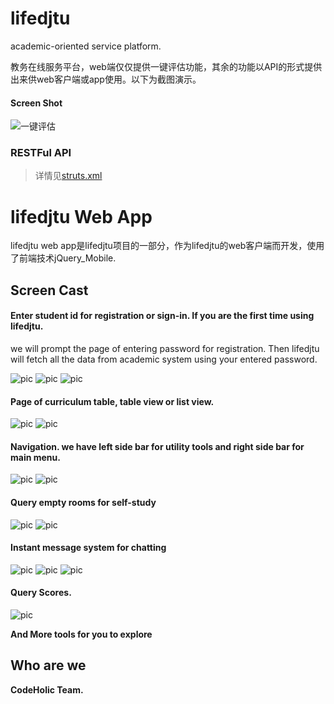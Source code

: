 lifedjtu
========

academic-oriented service platform.

教务在线服务平台，web端仅仅提供一键评估功能，其余的功能以API的形式提供出来供web客户端或app使用。以下为截图演示。

#### Screen Shot

![一键评估](http://git-cache.oss-cn-qingdao.aliyuncs.com/doomdagger/lifedjtu/1.jpg)

### RESTFul API

> 详情见[struts.xml](http://git.candylee.cn/doomdagger/lifedjtu/blob/master/src/main/resources/struts.xml)

lifedjtu Web App
================

lifedjtu web app是lifedjtu项目的一部分，作为lifedjtu的web客户端而开发，使用了前端技术jQuery_Mobile.

Screen Cast
-----------

#### Enter student id for registration or sign-in. If you are the first time using lifedjtu.
we will prompt the page of entering password for registration. Then lifedjtu will fetch all
the data from academic system using your entered password.

![pic](http://git-cache.oss-cn-qingdao.aliyuncs.com/doomdagger/lifedjtu/2.png)
![pic](http://git-cache.oss-cn-qingdao.aliyuncs.com/doomdagger/lifedjtu/3.png)
![pic](http://git-cache.oss-cn-qingdao.aliyuncs.com/doomdagger/lifedjtu/4.png)

#### Page of curriculum table, table view or list view.

![pic](http://git-cache.oss-cn-qingdao.aliyuncs.com/doomdagger/lifedjtu/5.png)
![pic](http://git-cache.oss-cn-qingdao.aliyuncs.com/doomdagger/lifedjtu/6.png)

#### Navigation. we have left side bar for utility tools and right side bar for main menu.

![pic](http://git-cache.oss-cn-qingdao.aliyuncs.com/doomdagger/lifedjtu/7.png)
![pic](http://git-cache.oss-cn-qingdao.aliyuncs.com/doomdagger/lifedjtu/10.png)

#### Query empty rooms for self-study

![pic](http://git-cache.oss-cn-qingdao.aliyuncs.com/doomdagger/lifedjtu/8.png)
![pic](http://git-cache.oss-cn-qingdao.aliyuncs.com/doomdagger/lifedjtu/9.png)

#### Instant message system for chatting

![pic](http://git-cache.oss-cn-qingdao.aliyuncs.com/doomdagger/lifedjtu/11.png)
![pic](http://git-cache.oss-cn-qingdao.aliyuncs.com/doomdagger/lifedjtu/12.png)
![pic](http://git-cache.oss-cn-qingdao.aliyuncs.com/doomdagger/lifedjtu/13.png)

#### Query Scores.

![pic](http://git-cache.oss-cn-qingdao.aliyuncs.com/doomdagger/lifedjtu/14.png)


**And More tools for you to explore**


Who are we
-----------

**CodeHolic Team.**